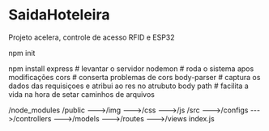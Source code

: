 # SaidaHoteleira
Projeto acelera, controle de acesso RFID e ESP32




npm init

npm install
  express     # levantar o servidor
  nodemon     # roda o sistema apos modificações
  cors        # conserta problemas de cors
  body-parser # captura os dados das requisiçoes e atribui ao res no atrubuto body
  path        # facilita a vida na hora de setar caminhos de arquivos

/node_modules
/public
--->/img
--->/css
--->/js
/src
--->/configs
--->/controllers
--->/models
--->/routes
--->/views
index.js